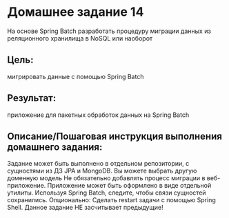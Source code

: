 # Домашнее задание 14
На основе Spring Batch разработать процедуру миграции данных из реляционного хранилища в NoSQL или наоборот

## Цель:
мигрировать данные с помощью Spring Batch

## Результат: 
приложение для пакетных обработок данных на Spring Batch

## Описание/Пошаговая инструкция выполнения домашнего задания:
Задание может быть выполнено в отдельном репозитории, с сущностями из ДЗ JPA и MongoDB.
Вы можете выбрать другую доменную модель
Не обязательно добавлять процесс миграции в веб-приложение. Приложение может быть оформлено в виде отдельной утилиты.
Используя Spring Batch, следите, чтобы связи сущностей сохранились.
Опционально: Сделать restart задачи с помощью Spring Shell.
Данное задание НЕ засчитывает предыдущие!